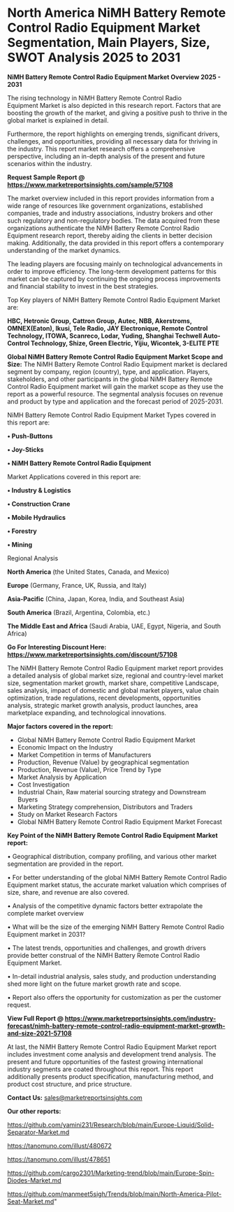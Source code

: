 # North America NiMH Battery Remote Control Radio Equipment Market Segmentation, Main Players, Size, SWOT Analysis 2025 to 2031

<Strong> NiMH Battery Remote Control Radio Equipment Market Overview 2025 - 2031</strong>

The rising technology in NiMH Battery Remote Control Radio Equipment Market is also depicted in this research report. Factors that are boosting the growth of the market, and giving a positive push to thrive in the global market is explained in detail.

Furthermore, the report highlights on emerging trends, significant drivers, challenges, and opportunities, providing all necessary data for thriving in the industry. This report market research offers a comprehensive perspective, including an in-depth analysis of the present and future scenarios within the industry.

<strong>Request Sample Report @ <a href=https://www.marketreportsinsights.com/sample/57108>https://www.marketreportsinsights.com/sample/57108</a></strong>

The market overview included in this report provides information from a wide range of resources like government organizations, established companies, trade and industry associations, industry brokers and other such regulatory and non-regulatory bodies. The data acquired from these organizations authenticate the NiMH Battery Remote Control Radio Equipment research report, thereby aiding the clients in better decision making. Additionally, the data provided in this report offers a contemporary understanding of the market dynamics.

The leading players are focusing mainly on technological advancements in order to improve efficiency. The long-term development patterns for this market can be captured by continuing the ongoing process improvements and financial stability to invest in the best strategies.

Top Key players of NiMH Battery Remote Control Radio Equipment Market are:

<strong>HBC, Hetronic Group, Cattron Group, Autec, NBB, Akerstroms, OMNEX(Eaton), Ikusi, Tele Radio, JAY Electronique, Remote Control Technology, ITOWA, Scanreco, Lodar, Yuding, Shanghai Techwell Auto-Control Technology, Shize, Green Electric, Yijiu, Wicontek, 3-ELITE PTE</strong>

<strong><b>Global NiMH Battery Remote Control Radio Equipment Market Scope and Size:</b></strong>
The NiMH Battery Remote Control Radio Equipment market is declared segment by company, region (country), type, and application. Players, stakeholders, and other participants in the global NiMH Battery Remote Control Radio Equipment market will gain the market scope as they use the report as a powerful resource. The segmental analysis focuses on revenue and product by type and application and the forecast period of 2025-2031.

NiMH Battery Remote Control Radio Equipment Market Types covered in this report are:

<strong>• Push-Buttons

• Joy-Sticks

• NiMH Battery Remote Control Radio Equipment</strong>

Market Applications covered in this report are:

<strong>• Industry & Logistics

• Construction Crane

• Mobile Hydraulics

• Forestry

• Mining</strong> 

Regional Analysis

<strong>North America</strong> (the United States, Canada, and Mexico)

<strong>Europe</strong> (Germany, France, UK, Russia, and Italy)

<strong>Asia-Pacific</strong> (China, Japan, Korea, India, and Southeast Asia)

<strong>South America</strong> (Brazil, Argentina, Colombia, etc.)

<strong>The Middle East and Africa</strong> (Saudi Arabia, UAE, Egypt, Nigeria, and South Africa)

<strong>Go For Interesting Discount Here: <a href=https://www.marketreportsinsights.com/discount/57108>https://www.marketreportsinsights.com/discount/57108</a></strong>

The NiMH Battery Remote Control Radio Equipment market report provides a detailed analysis of global market size, regional and country-level market size, segmentation market growth, market share, competitive Landscape, sales analysis, impact of domestic and global market players, value chain optimization, trade regulations, recent developments, opportunities analysis, strategic market growth analysis, product launches, area marketplace expanding, and technological innovations.

<strong><b>Major factors covered in the report:</b></strong>
<ul>
  <li>Global NiMH Battery Remote Control Radio Equipment Market </li>
  <li>Economic Impact on the Industry</li>
  <li>Market Competition in terms of Manufacturers</li>
  <li>Production, Revenue (Value) by geographical segmentation</li>
  <li>Production, Revenue (Value), Price Trend by Type</li>
  <li>Market Analysis by Application</li>
  <li>Cost Investigation</li>
  <li>Industrial Chain, Raw material sourcing strategy and Downstream Buyers</li>
  <li>Marketing Strategy comprehension, Distributors and Traders</li>
  <li>Study on Market Research Factors</li>
  <li>Global NiMH Battery Remote Control Radio Equipment Market Forecast</li>
</ul>

<strong><b>Key Point of the NiMH Battery Remote Control Radio Equipment Market report:</b></strong>

• Geographical distribution, company profiling, and various other market segmentation are provided in the report.

• For better understanding of the global NiMH Battery Remote Control Radio Equipment market status, the accurate market valuation which comprises of size, share, and revenue are also covered.

• Analysis of the competitive dynamic factors better extrapolate the complete market overview

• What will be the size of the emerging NiMH Battery Remote Control Radio Equipment market in 2031?

• The latest trends, opportunities and challenges, and growth drivers provide better construal of the NiMH Battery Remote Control Radio Equipment Market.

• In-detail industrial analysis, sales study, and production understanding shed more light on the future market growth rate and scope.

• Report also offers the opportunity for customization as per the customer request.

<strong><b>View Full Report @ <a href=https://www.marketreportsinsights.com/industry-forecast/nimh-battery-remote-control-radio-equipment-market-growth-and-size-2021-57108>https://www.marketreportsinsights.com/industry-forecast/nimh-battery-remote-control-radio-equipment-market-growth-and-size-2021-57108</a></b></strong>


At last, the NiMH Battery Remote Control Radio Equipment Market report includes investment come analysis and development trend analysis. The present and future opportunities of the fastest growing international industry segments are coated throughout this report. This report additionally presents product specification, manufacturing method, and product cost structure, and price structure.

<strong>Contact Us:</strong>
sales@marketreportsinsights.com

<strong>Our other reports:</strong>

<a href=https://github.com/yamini231/Research/blob/main/Europe-Liquid/Solid-Separator-Market.md>https://github.com/yamini231/Research/blob/main/Europe-Liquid/Solid-Separator-Market.md</a>

<a href=https://tanomuno.com/illust/480672>https://tanomuno.com/illust/480672</a>

<a href=https://tanomuno.com/illust/478651>https://tanomuno.com/illust/478651</a>

<a href=https://github.com/cargo2301/Marketing-trend/blob/main/Europe-Spin-Diodes-Market.md>https://github.com/cargo2301/Marketing-trend/blob/main/Europe-Spin-Diodes-Market.md</a>

<a href=https://github.com/manmeet5sigh/Trends/blob/main/North-America-Pilot-Seat-Market.md>https://github.com/manmeet5sigh/Trends/blob/main/North-America-Pilot-Seat-Market.md</a>"

